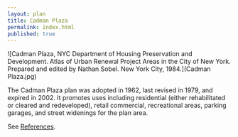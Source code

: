 ```yaml
---
layout: plan
title: Cadman Plaza
permalink: index.html
published: true
---
```


![Cadman Plaza, NYC Department of Housing Preservation and Development. Atlas of Urban Renewal Project Areas in the City of New York. Prepared and edited by Nathan Sobel. New York City, 1984.](Cadman Plaza.jpg)

The Cadman Plaza plan was adopted in 1962, last revised in 1979, and expired in 2002. It promotes uses including residential (either rehabilitated or cleared and redeveloped), retail commercial, recreational areas, parking garages, and street widenings for the plan area.

See [References](http://www.urbanreviewer.org/#page=references.html).
